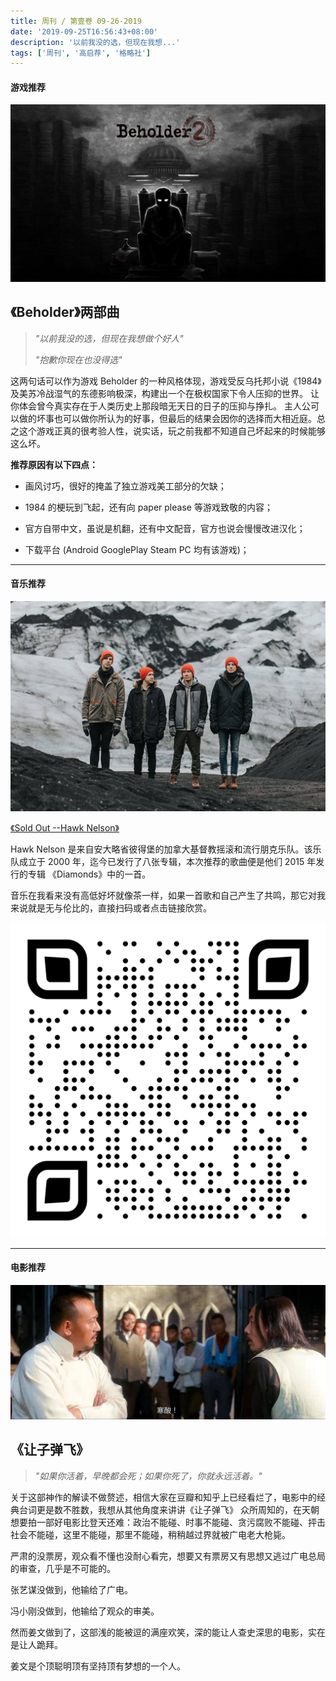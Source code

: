 ```yaml
---
title: 周刊 / 第壹卷 09-26-2019
date: '2019-09-25T16:56:43+08:00'
description: '以前我没的选，但现在我想...'
tags: ['周刊', '高启荐', '格略社']
---
```


#### 游戏推荐

![](./beholder.jpg)

## 《Beholder》两部曲

> _"以前我没的选，但现在我想做个好人"_
>
> _"抱歉你现在也没得选"_

这两句话可以作为游戏 Beholder 的一种风格体现，游戏受反乌托邦小说《1984》及美苏冷战湿气的东德影响极深，构建出一个在极权国家下令人压抑的世界。 让你体会曾今真实存在于人类历史上那段暗无天日的日子的压抑与挣扎。 主人公可以做的坏事也可以做你所认为的好事，但最后的结果会因你的选择而大相近庭。总之这个游戏正真的很考验人性，说实话，玩之前我都不知道自己坏起来的时候能够这么坏。

**推荐原因有以下四点：**

- 画风讨巧，很好的掩盖了独立游戏美工部分的欠缺；

- 1984 的梗玩到飞起，还有向 paper please 等游戏致敬的内容；

- 官方自带中文，虽说是机翻，还有中文配音，官方也说会慢慢改进汉化；

- 下载平台 (Android GooglePlay Steam PC 均有该游戏)；

---

#### 音乐推荐

![Sold Out --Hawk Nelson](./sold-out-hawk-nelson-cover.jpg)

[《Sold Out --Hawk Nelson》](http://music.163.com/song?id=31010566&userid=344604586)

Hawk Nelson 是来自安大略省彼得堡的加拿大基督教摇滚和流行朋克乐队。该乐队成立于 2000 年，迄今已发行了八张专辑，本次推荐的歌曲便是他们 2015 年发行的专辑 《Diamonds》中的一首。

音乐在我看来没有高低好坏就像茶一样，如果一首歌和自己产生了共鸣，那它对我来说就是无与伦比的，直接扫码或者点击链接欣赏。

![sold-out-hawk-nelson](./sold-out-hawk-nelson-qr-code.png)

---

#### 电影推荐

![让子弹飞](./rang-zi-dan-fei-cover.jpg)

## 《让子弹飞》

> _"如果你活着，早晚都会死；如果你死了，你就永远活着。"_

关于这部神作的解读不做赘述，相信大家在豆瓣和知乎上已经看烂了，电影中的经典台词更是数不胜数，我想从其他角度来讲讲《让子弹飞》
众所周知的，在天朝想要拍一部好电影比登天还难：政治不能碰、时事不能碰、贪污腐败不能碰、抨击社会不能碰，这里不能碰，那里不能碰，稍稍越过界就被广电老大枪毙。

严肃的没票房，观众看不懂也没耐心看完，想要又有票房又有思想又逃过广电总局的审查，几乎是不可能的。

张艺谋没做到，他输给了广电。

冯小刚没做到，他输给了观众的审美。

然而姜文做到了，这部浅的能被逗的满座欢笑，深的能让人查史深思的电影，实在是让人跪拜。

姜文是个顶聪明顶有坚持顶有梦想的一个人。
